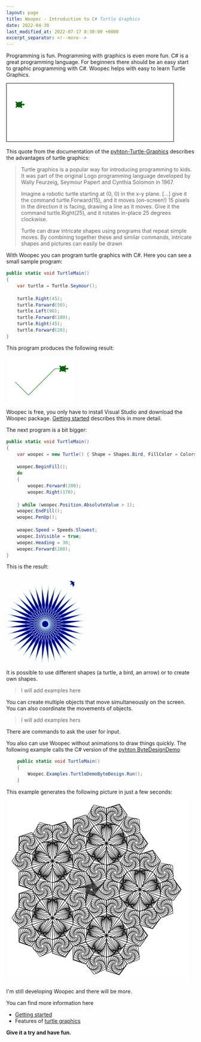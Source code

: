 ```yaml
---
layout: page
title: Woopec - Introduction to C# Turtle Graphics
date: 2022-04-30
last_modified_at: 2022-07-17 8:30:00 +0000
excerpt_separator: <!--more-->
---
```


Programming is fun. Programming with graphics is even more fun. C# is a great programming language. For beginners there should be an easy start to graphic programming with C#.  Woopec helps with easy to learn Turtle Graphics.

![Woopec C# Turtle Graphics Animation Demo](WoopecAnimation.gif)

<!--more-->

This quote from the documentation of the [pyhton-Turtle-Graphics](https://docs.python.org/3/library/turtle.html#module-turtle) describes the advantages of turtle graphics:

> Turtle graphics is a popular way for introducing programming to kids. It was part of the original Logo programming language developed by Wally Feurzeig, Seymour Papert and Cynthia Solomon in 1967.
> 
> Imagine a robotic turtle starting at (0, 0) in the x-y plane. [...] give it the command turtle.Forward(15), and it moves (on-screen!) 15 pixels in the direction it is facing, drawing a line as it moves. Give it the command turtle.Right(25), and it rotates in-place 25 degrees clockwise.
>
> Turtle can draw intricate shapes using programs that repeat simple moves. By combining together these and similar commands, intricate shapes and pictures can easily be drawn

With Woopec you can program turtle graphics with C#. Here you can see a small sample program:

```c#
public static void TurtleMain()
{
    var turtle = Turtle.Seymour();

    turtle.Right(45);
    turtle.Forward(50);
    turtle.Left(90);
    turtle.Forward(100);
    turtle.Right(45);
    turtle.Forward(20);
}
```

This program produces the following result:

![Woopec C# Turtle graphics result of simple example](./FirstSample.png)

Woopec is free, you only have to install Visual Studio and download the Woopec package. [Getting started](GettingStarted.html) describes this in more detail.

The next program is a bit bigger: 

```c#
public static void TurtleMain()
{
    var woopec = new Turtle() { Shape = Shapes.Bird, FillColor = Colors.DarkBlue, PenColor = Colors.LightBlue, Speed = Speeds.Fastest, IsVisible = false };

    woopec.BeginFill();
    do
    {
        woopec.Forward(200);
        woopec.Right(170);

    } while (woopec.Position.AbsoluteValue > 1);
    woopec.EndFill();
    woopec.PenUp();

    woopec.Speed = Speeds.Slowest;
    woopec.IsVisible = true;
    woopec.Heading = 30;
    woopec.Forward(200);
}
```

This is the result:

![Woopec C# turtle graphics Filling Example](filldemo.jpg)

It is possible to use different shapes (a turtle, a bird, an arrow) or to create own shapes. 

> I will add examples here

You can create multiple objects that move simultaneously on the screen. You can also coordinate the movements of objects.

> I will add examples hers

There are commands to ask the user for input. 

You also can use Woopec without animations to draw things quickly. The following example calls the C# version of the [pyhton ByteDesignDemo](https://github.com/python/cpython/blob/main/Lib/turtledemo/bytedesign.py) 

```csharp
    public static void TurtleMain()
    {
        Woopec.Examples.TurtleDemoByteDesign.Run();
    }
```

This example generates the following picture in just a few seconds:

![Woopec C# turtle graphics Byte Design Demo](./ByteDesignDemo.png)

I'm still developing Woopec and there will be more.

You can find more information here

* [Getting started](GettingStarted.html)
* Features of [turtle graphics](Turtle.html)

**Give it a try and have fun.**

